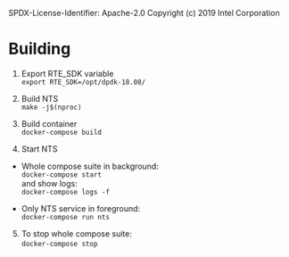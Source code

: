 SPDX-License-Identifier: Apache-2.0
Copyright (c) 2019 Intel Corporation

# Building
1. Export RTE\_SDK variable \
`export RTE_SDK=/opt/dpdk-18.08/`

2. Build NTS \
`make -j$(nproc)`

3. Build container \
`docker-compose build`

4. Start NTS
* Whole compose suite in background: \
`docker-compose start` \
and show logs: \
`docker-compose logs -f`

* Only NTS service in foreground: \
`docker-compose run nts`

5. To stop whole compose suite: \
`docker-compose stop`
